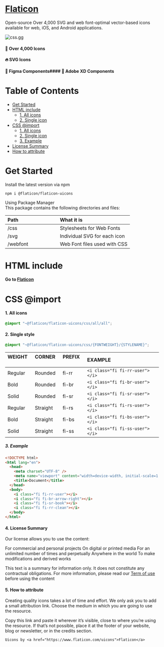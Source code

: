 # [Flaticon <UICONS>](https://www.flaticon.com/uicons/interface-icons)

Open-source Over 4,000 SVG and web font-optimal vector-based icons available for web, iOS, and Android applications.

![css.gg](https://media.flaticon.com/dist/min/img/interface-icons/uicons.png)

#### 🚀 Over 4,000 Icons

#### 🔥 SVG Icons

#### 🦄 Figma Components#### 🔮 Adobe XD Components

# Table of Contents

- [Get Started](#get-started)
- [HTML include](#html-include)
  - [1. All icons](#1-all-icons)
  - [2. Single icon](#2-single-icon)
- [CSS @import](#css--import)
  - [1. All icons](#1-all-icons-1)
  - [2. Single icon](#2-single-icon-1)
  - [3. Example](#3-example)
- [License Summary](#4-ĺicense-summary)
- [How to attribute](#5-how-to-attribute)

# Get Started

Install the latest version via npm

```shell
npm i @flaticon/flaticon-uicons
```

Using Package Manager \
This package contains the following directories and files:

| Path &nbsp; &nbsp; &nbsp; &nbsp; &nbsp; &nbsp; &nbsp; &nbsp; &nbsp; &nbsp; &nbsp; &nbsp; &nbsp; &nbsp; | What it is                   |
| :----------------------------------------------------------------------------------------------------- | :--------------------------- |
| /css                                                                                                   | Stylesheets for Web Fonts    |
| /svg                                                                                                   | Individual SVG for each icon |
| /webfont                                                                                               | Web Font files used with CSS |

# HTML include

#### Go to [Flaticon <UICONS>](https://www.flaticon.com/uicons/get-started)

# CSS @import

#### 1. All icons

```css
@import "~@flaticon/flaticon-uicons/css/all/all";
```

#### 2. Single style

```css
@import "~@flaticon/flaticon-uicons/css/{FONTWEIGHT}/{STYLENAME}";
```

| WEIGHT &nbsp; | CORNER &nbsp; | PREFIX &nbsp; | EXAMPLE                         |
| :------------ | :------------ | :------------ | :------------------------------ |
| Regular       | Rounded       | fi-rr         | `<i class="fi fi-rr-user"></i>` |
| Bold          | Rounded       | fi-br         | `<i class="fi fi-br-user"></i>` |
| Solid         | Rounded       | fi-sr         | `<i class="fi fi-sr-user"></i>` |
| Regular       | Straight      | fi-rs         | `<i class="fi fi-rs-user"></i>` |
| Bold          | Straight      | fi-bs         | `<i class="fi fi-bs-user"></i>` |
| Solid         | Straight      | fi-ss         | `<i class="fi fi-ss-user"></i>` |

##### 3. Example

```html
<!DOCTYPE html>
<html lang="en">
  <head>
    <meta charset="UTF-8" />
    <meta name="viewport" content="width=device-width, initial-scale=1.0" />
    <title>Document</title>
  </head>
  <body>
    <i class="fi fi-rr-user"></i>
    <i class="fi fi-br-arrow-right"></i>
    <i class="fi fi-sr-book"></i>
    <i class="fi fi-rr-clean"></i>
  </body>
</html>
```

#### 4. License Summary

Our license allows you to use the content:

For commercial and personal projects
On digital or printed media
For an unlimited number of times and perpetually
Anywhere in the world
To make modifications and derived works

This text is a summary for information only. It does not constitute any contractual obligations. For more information, please read our [Term of use](#https://www.freepikcompany.com/legal?&_ga=2.24802994.967760339.1641199092-339376165.1634591523&_gl=1*o0lkwh*test_ga*MzM5Mzc2MTY1LjE2MzQ1OTE1MjM.*test_ga_523JXC6VL7*MTY0MTMwMDk0NC4xMzUuMS4xNjQxMzAzNTgyLjU2*fp_ga*MzM5Mzc2MTY1LjE2MzQ1OTE1MjM.*fp_ga_1ZY8468CQB*MTY0MTMwMDk0NC4zNy4xLjE2NDEzMDM1ODIuNTY.#nav-flaticon) before using the content

#### 5. How to attribute

Creating quality icons takes a lot of time and effort. We only ask you to add a small attribution link. Choose the medium in which you are going to use the resource.

Copy this link and paste it wherever it’s visible, close to where you’re using the resource. If that’s not possible, place it at the footer of your website, blog or newsletter, or in the credits section.

```
Uicons by <a href="https://www.flaticon.com/uicons">Flaticon</a>
```
